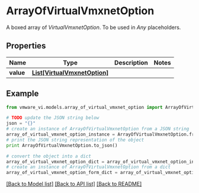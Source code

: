 # ArrayOfVirtualVmxnetOption

A boxed array of *VirtualVmxnetOption*. To be used in *Any* placeholders. 

## Properties
Name | Type | Description | Notes
------------ | ------------- | ------------- | -------------
**value** | [**List[VirtualVmxnetOption]**](VirtualVmxnetOption.md) |  | 

## Example

```python
from vmware_vi.models.array_of_virtual_vmxnet_option import ArrayOfVirtualVmxnetOption

# TODO update the JSON string below
json = "{}"
# create an instance of ArrayOfVirtualVmxnetOption from a JSON string
array_of_virtual_vmxnet_option_instance = ArrayOfVirtualVmxnetOption.from_json(json)
# print the JSON string representation of the object
print ArrayOfVirtualVmxnetOption.to_json()

# convert the object into a dict
array_of_virtual_vmxnet_option_dict = array_of_virtual_vmxnet_option_instance.to_dict()
# create an instance of ArrayOfVirtualVmxnetOption from a dict
array_of_virtual_vmxnet_option_form_dict = array_of_virtual_vmxnet_option.from_dict(array_of_virtual_vmxnet_option_dict)
```
[[Back to Model list]](../README.md#documentation-for-models) [[Back to API list]](../README.md#documentation-for-api-endpoints) [[Back to README]](../README.md)


